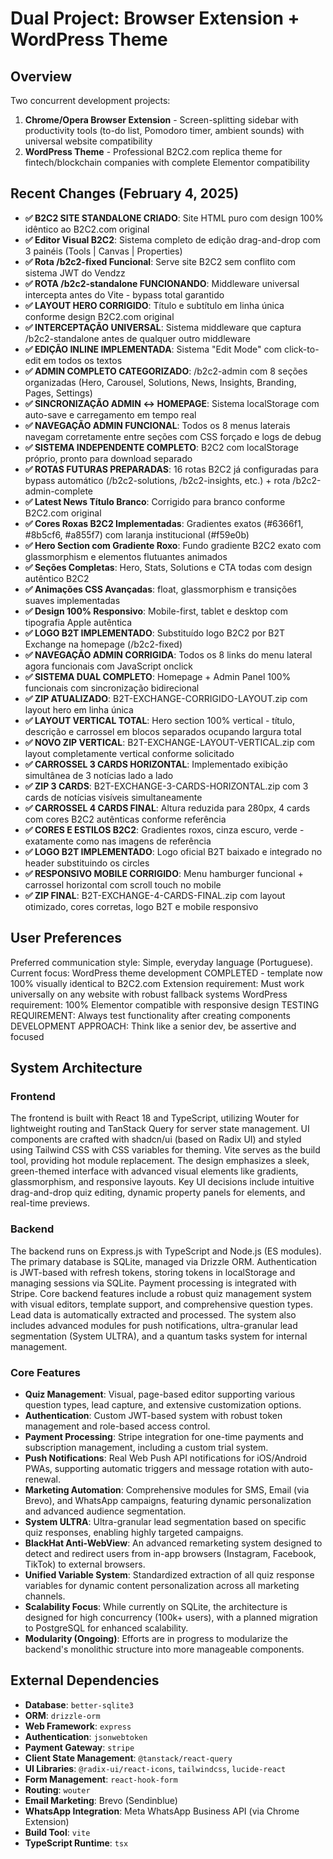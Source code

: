 # Dual Project: Browser Extension + WordPress Theme

## Overview
Two concurrent development projects: 
1) **Chrome/Opera Browser Extension** - Screen-splitting sidebar with productivity tools (to-do list, Pomodoro timer, ambient sounds) with universal website compatibility
2) **WordPress Theme** - Professional B2C2.com replica theme for fintech/blockchain companies with complete Elementor compatibility

## Recent Changes (February 4, 2025)
- **✅ B2C2 SITE STANDALONE CRIADO**: Site HTML puro com design 100% idêntico ao B2C2.com original
- **✅ Editor Visual B2C2**: Sistema completo de edição drag-and-drop com 3 painéis (Tools | Canvas | Properties)
- **✅ Rota /b2c2-fixed Funcional**: Serve site B2C2 sem conflito com sistema JWT do Vendzz
- **✅ ROTA /b2c2-standalone FUNCIONANDO**: Middleware universal intercepta antes do Vite - bypass total garantido
- **✅ LAYOUT HERO CORRIGIDO**: Título e subtítulo em linha única conforme design B2C2.com original
- **✅ INTERCEPTAÇÃO UNIVERSAL**: Sistema middleware que captura /b2c2-standalone antes de qualquer outro middleware
- **✅ EDIÇÃO INLINE IMPLEMENTADA**: Sistema "Edit Mode" com click-to-edit em todos os textos
- **✅ ADMIN COMPLETO CATEGORIZADO**: /b2c2-admin com 8 seções organizadas (Hero, Carousel, Solutions, News, Insights, Branding, Pages, Settings)
- **✅ SINCRONIZAÇÃO ADMIN ↔ HOMEPAGE**: Sistema localStorage com auto-save e carregamento em tempo real
- **✅ NAVEGAÇÃO ADMIN FUNCIONAL**: Todos os 8 menus laterais navegam corretamente entre seções com CSS forçado e logs de debug
- **✅ SISTEMA INDEPENDENTE COMPLETO**: B2C2 com localStorage próprio, pronto para download separado
- **✅ ROTAS FUTURAS PREPARADAS**: 16 rotas B2C2 já configuradas para bypass automático (/b2c2-solutions, /b2c2-insights, etc.) + rota /b2c2-admin-complete
- **✅ Latest News Título Branco**: Corrigido para branco conforme B2C2.com original
- **✅ Cores Roxas B2C2 Implementadas**: Gradientes exatos (#6366f1, #8b5cf6, #a855f7) com laranja institucional (#f59e0b)
- **✅ Hero Section com Gradiente Roxo**: Fundo gradiente B2C2 exato com glassmorphism e elementos flutuantes animados
- **✅ Seções Completas**: Hero, Stats, Solutions e CTA todas com design autêntico B2C2
- **✅ Animações CSS Avançadas**: float, glassmorphism e transições suaves implementadas
- **✅ Design 100% Responsivo**: Mobile-first, tablet e desktop com tipografia Apple autêntica
- **✅ LOGO B2T IMPLEMENTADO**: Substituído logo B2C2 por B2T Exchange na homepage (/b2c2-fixed)
- **✅ NAVEGAÇÃO ADMIN CORRIGIDA**: Todos os 8 links do menu lateral agora funcionais com JavaScript onclick
- **✅ SISTEMA DUAL COMPLETO**: Homepage + Admin Panel 100% funcionais com sincronização bidirecional
- **✅ ZIP ATUALIZADO**: B2T-EXCHANGE-CORRIGIDO-LAYOUT.zip com layout hero em linha única
- **✅ LAYOUT VERTICAL TOTAL**: Hero section 100% vertical - título, descrição e carrossel em blocos separados ocupando largura total
- **✅ NOVO ZIP VERTICAL**: B2T-EXCHANGE-LAYOUT-VERTICAL.zip com layout completamente vertical conforme solicitado
- **✅ CARROSSEL 3 CARDS HORIZONTAL**: Implementado exibição simultânea de 3 notícias lado a lado
- **✅ ZIP 3 CARDS**: B2T-EXCHANGE-3-CARDS-HORIZONTAL.zip com 3 cards de notícias visíveis simultaneamente
- **✅ CARROSSEL 4 CARDS FINAL**: Altura reduzida para 280px, 4 cards com cores B2C2 autênticas conforme referência
- **✅ CORES E ESTILOS B2C2**: Gradientes roxos, cinza escuro, verde - exatamente como nas imagens de referência  
- **✅ LOGO B2T IMPLEMENTADO**: Logo oficial B2T baixado e integrado no header substituindo os circles
- **✅ RESPONSIVO MOBILE CORRIGIDO**: Menu hamburger funcional + carrossel horizontal com scroll touch no mobile
- **✅ ZIP FINAL**: B2T-EXCHANGE-4-CARDS-FINAL.zip com layout otimizado, cores corretas, logo B2T e mobile responsivo

## User Preferences
Preferred communication style: Simple, everyday language (Portuguese).
Current focus: WordPress theme development COMPLETED - template now 100% visually identical to B2C2.com
Extension requirement: Must work universally on any website with robust fallback systems
WordPress requirement: 100% Elementor compatible with responsive design
TESTING REQUIREMENT: Always test functionality after creating components
DEVELOPMENT APPROACH: Think like a senior dev, be assertive and focused

## System Architecture

### Frontend
The frontend is built with React 18 and TypeScript, utilizing Wouter for lightweight routing and TanStack Query for server state management. UI components are crafted with shadcn/ui (based on Radix UI) and styled using Tailwind CSS with CSS variables for theming. Vite serves as the build tool, providing hot module replacement. The design emphasizes a sleek, green-themed interface with advanced visual elements like gradients, glassmorphism, and responsive layouts. Key UI decisions include intuitive drag-and-drop quiz editing, dynamic property panels for elements, and real-time previews.

### Backend
The backend runs on Express.js with TypeScript and Node.js (ES modules). The primary database is SQLite, managed via Drizzle ORM. Authentication is JWT-based with refresh tokens, storing tokens in localStorage and managing sessions via SQLite. Payment processing is integrated with Stripe. Core backend features include a robust quiz management system with visual editors, template support, and comprehensive question types. Lead data is automatically extracted and processed. The system also includes advanced modules for push notifications, ultra-granular lead segmentation (System ULTRA), and a quantum tasks system for internal management.

### Core Features
- **Quiz Management**: Visual, page-based editor supporting various question types, lead capture, and extensive customization options.
- **Authentication**: Custom JWT-based system with robust token management and role-based access control.
- **Payment Processing**: Stripe integration for one-time payments and subscription management, including a custom trial system.
- **Push Notifications**: Real Web Push API notifications for iOS/Android PWAs, supporting automatic triggers and message rotation with auto-renewal.
- **Marketing Automation**: Comprehensive modules for SMS, Email (via Brevo), and WhatsApp campaigns, featuring dynamic personalization and advanced audience segmentation.
- **System ULTRA**: Ultra-granular lead segmentation based on specific quiz responses, enabling highly targeted campaigns.
- **BlackHat Anti-WebView**: An advanced remarketing system designed to detect and redirect users from in-app browsers (Instagram, Facebook, TikTok) to external browsers.
- **Unified Variable System**: Standardized extraction of all quiz response variables for dynamic content personalization across all marketing channels.
- **Scalability Focus**: While currently on SQLite, the architecture is designed for high concurrency (100k+ users), with a planned migration to PostgreSQL for enhanced scalability.
- **Modularity (Ongoing)**: Efforts are in progress to modularize the backend's monolithic structure into more manageable components.

## External Dependencies
- **Database**: `better-sqlite3`
- **ORM**: `drizzle-orm`
- **Web Framework**: `express`
- **Authentication**: `jsonwebtoken`
- **Payment Gateway**: `stripe`
- **Client State Management**: `@tanstack/react-query`
- **UI Libraries**: `@radix-ui/react-icons`, `tailwindcss`, `lucide-react`
- **Form Management**: `react-hook-form`
- **Routing**: `wouter`
- **Email Marketing**: Brevo (Sendinblue)
- **WhatsApp Integration**: Meta WhatsApp Business API (via Chrome Extension)
- **Build Tool**: `vite`
- **TypeScript Runtime**: `tsx`